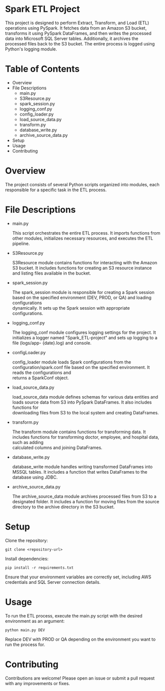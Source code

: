 
# Spark ETL Project

This project is designed to perform Extract, Transform, and Load (ETL) operations using PySpark. It fetches data from an Amazon S3 bucket, transforms it using PySpark DataFrames, and then writes the processed data into Microsoft SQL Server tables. Additionally, it archives the processed files back to the S3 bucket. The entire process is logged using Python's logging module.

# Table of Contents
* Overview
* File Descriptions
    * main.py
    * S3Resource.py
    * spark_session.py
    * logging_conf.py
    * config_loader.py
    * load_source_data.py
    * transform.py
    * database_write.py
    * archive_source_data.py
* Setup
* Usage
* Contributing

# Overview
The project consists of several Python scripts organized into modules, each responsible for a specific task in the ETL process.

# File Descriptions
- main.py
  
  This script orchestrates the entire ETL process. It imports functions from other modules, initializes necessary resources, and executes the ETL pipeline.

- S3Resource.py

  S3Resource module contains functions for interacting with the Amazon S3 bucket. It includes functions for creating an S3 resource instance and listing files        available in the bucket.

- spark_session.py
  
  The spark_session module is responsible for creating a Spark session based on the specified environment (DEV, PROD, or QA) and loading configurations           
  dynamically. It sets up the Spark session with appropriate configurations.

- logging_conf.py
  
  The logging_conf module configures logging settings for the project. It initializes a logger named "Spark_ETL-project" and sets up logging to a file (logs/app-     {date}.log) and console.

- configLoader.py
  
  config_loader module loads Spark configurations from the configuration/spark.conf file based on the specified environment. It reads the configurations and       
  returns a SparkConf object.

- load_source_data.py
  
  load_source_data module defines schemas for various data entities and loads source data from S3 into PySpark DataFrames. It also includes functions for     
  downloading files from S3 to the local system and creating DataFrames.

- transform.py
  
  The transform module contains functions for transforming data. It includes functions for transforming doctor, employee, and hospital data, such as adding   
  calculated columns and joining DataFrames.

- database_write.py
  
  database_write module handles writing transformed DataFrames into MSSQL tables. It includes a function that writes DataFrames to the database using JDBC.

- archive_source_data.py
  
  The archive_source_data module archives processed files from S3 to a designated folder. It includes a function for moving files from the source directory to the    archive directory in the S3 bucket.

# Setup
Clone the repository:
```
git clone <repository-url>
```
Install dependencies:
```
pip install -r requirements.txt
```
Ensure that your environment variables are correctly set, including AWS credentials and SQL Server connection details.
# Usage
To run the ETL process, execute the main.py script with the desired environment as an argument:

```
python main.py DEV
```
Replace DEV with PROD or QA depending on the environment you want to run the process for.

# Contributing
Contributions are welcome! Please open an issue or submit a pull request with any improvements or fixes.

